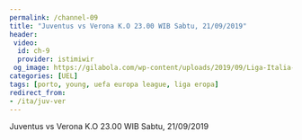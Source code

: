 ```yaml
---
permalink: /channel-09
title: "Juventus vs Verona K.O 23.00 WIB Sabtu, 21/09/2019"
header:
 video:
  id: ch-9
  provider: istimiwir
 og_image: https://gilabola.com/wp-content/uploads/2019/09/Liga-Italia-Juventus-vs-Hellas-Verona-Juventus-Hellas-Verona.jpg
categories: [UEL]
tags: [porto, young, uefa europa league, liga eropa]
redirect_from:
- /ita/juv-ver
---
```


Juventus vs Verona K.O 23.00 WIB Sabtu, 21/09/2019
